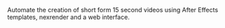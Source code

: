 Automate the creation of short form 15 second videos using After Effects templates, nexrender and a web interface.
